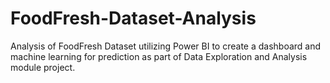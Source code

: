 # FoodFresh-Dataset-Analysis

Analysis of FoodFresh Dataset utilizing Power BI to create a dashboard and machine learning for prediction as part of Data Exploration and Analysis module project.

